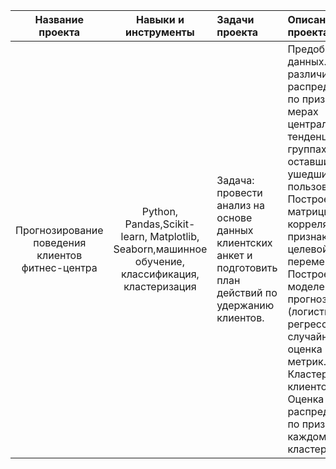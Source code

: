 | Название проекта | Навыки и инструменты | Задачи проекта | Описание проекта |
| :--------------------: | :---------------------: | :--------------------------- | :--------------------------- |
| Прогнозирование поведения клиентов фитнес-центра | Python, Pandas,Scikit-learn, Matplotlib, Seaborn,машинное обучение, классификация, кластеризация | Задача: провести анализ на основе данных клиентских анкет и подготовить план действий по удержанию клиентов.|Предобработка данных. Оценка различий в распределении по признакам и мерах центральной тенденции в группах оставшихся и ушедших пользователей.  Построение матрицы корреляции для признаков и целевой переменной. Построение моделей прогнозирования (логистическая регрессия, случайный лес) и оценка их метрик. Кластеризация клиентов. Оценка различий  распределений по признакам в каждом кластере.|

